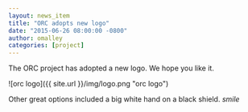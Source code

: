 ```yaml
---
layout: news_item
title: "ORC adopts new logo"
date: "2015-06-26 08:00:00 -0800"
author: omalley
categories: [project]
---
```


The ORC project has adopted a new logo. We hope you like it. 

![orc logo]({{ site.url }}/img/logo.png "orc logo")

Other great options included a big white hand on a black shield. *smile*